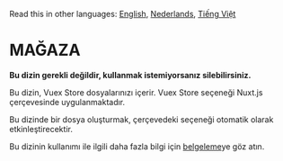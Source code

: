 Read this in other languages: [English](README.md), [Nederlands](READMEnl.md), [Tiếng Việt](READMEvi.md)

# MAĞAZA

**Bu dizin gerekli değildir, kullanmak istemiyorsanız silebilirsiniz.**

Bu dizin, Vuex Store dosyalarınızı içerir.
Vuex Store seçeneği Nuxt.js çerçevesinde uygulanmaktadır.

Bu dizinde bir dosya oluşturmak, çerçevedeki seçeneği otomatik olarak etkinleştirecektir.

Bu dizinin kullanımı ile ilgili daha fazla bilgi için [belgeleme](https://nuxtjs.org/guide/vuex-store)ye göz atın.
